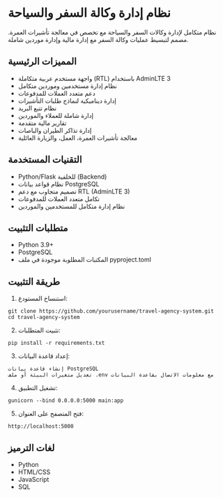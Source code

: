 # نظام إدارة وكالة السفر والسياحة

نظام متكامل لإدارة وكالات السفر والسياحة مع تخصص في معالجة تأشيرات العمرة. مصمم لتبسيط عمليات وكالة السفر مع إدارة مالية وإدارة موردين شاملة.

## المميزات الرئيسية

- واجهة مستخدم عربية متكاملة (RTL) باستخدام AdminLTE 3
- نظام إدارة مستخدمين وموردين متكامل
- دعم متعدد العملات للمدفوعات
- إدارة ديناميكية لنماذج طلبات التأشيرات
- نظام تتبع البريد
- إدارة شاملة للعملاء والموردين
- تقارير مالية متقدمة
- إدارة تذاكر الطيران والباصات
- معالجة تأشيرات العمرة، العمل، والزيارة العائلية

## التقنيات المستخدمة

- Python/Flask للخلفية (Backend)
- نظام قواعد بيانات PostgreSQL
- تصميم متجاوب مع دعم RTL (AdminLTE 3)
- تكامل متعدد العملات للمدفوعات
- نظام إدارة متكامل للمستخدمين والموردين

## متطلبات التثبيت

- Python 3.9+
- PostgreSQL
- المكتبات المطلوبة موجودة في ملف pyproject.toml

## طريقة التثبيت

1. استنساخ المستودع:
```
git clone https://github.com/yourusername/travel-agency-system.git
cd travel-agency-system
```

2. تثبيت المتطلبات:
```
pip install -r requirements.txt
```

3. إعداد قاعدة البيانات:
```
إنشاء قاعدة بيانات PostgreSQL
تعديل متغيرات البيئة أو ملف .env مع معلومات الاتصال بقاعدة البيانات
```

4. تشغيل التطبيق:
```
gunicorn --bind 0.0.0.0:5000 main:app
```

5. فتح المتصفح على العنوان:
```
http://localhost:5000
```

## لغات الترميز

- Python
- HTML/CSS
- JavaScript
- SQL
